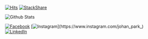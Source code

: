 [![Hits](https://hits.seeyoufarm.com/api/count/incr/badge.svg?url=https%3A%2F%2Fgithub.com%2FWrittic%2Fhit-counter&count_bg=%2379C83D&title_bg=%23555555&icon=&icon_color=%23E7E7E7&title=hits&edge_flat=false)](https://hits.seeyoufarm.com)
[![StackShare](http://img.shields.io/badge/tech-stack-0690fa.svg?style=flat)](https://stackshare.io/writtic/my-stack)

![Github Stats](https://github-profile-trophy.vercel.app/?username=writtic&theme=discord&show_icons=true&count_private=true&hide_border=true)

[![Facebook](https://img.shields.io/badge/-Facebook-1877f2?style=round-square&logo=facebook&logoColor=white&link=https://www.facebook.com/writtic)](https://www.facebook.com/writtic)
[![Instagram](https://img.shields.io/badge/-Instagram-e4405f?style=round-square&logo=instagram&logoColor=white&link=https://www.instagram.com/johan_park_)](https://www.instagram.com/johan_park_)
[![LinkedIn](https://img.shields.io/badge/-LinkedIn-0077b5?style=round-square&logo=linkedin&logoColor=white&link=https://www.linkedin.com/in/johan-park)](https://www.linkedin.com/in/johan-park)

<!--
**Writtic/Writtic** is a ✨ _special_ ✨ repository because its `README.md` (this file) appears on your GitHub profile.

Here are some ideas to get you started:

- 🔭 I’m currently working on ...
- 🌱 I’m currently learning ...
- 👯 I’m looking to collaborate on ...
- 🤔 I’m looking for help with ...
- 💬 Ask me about ...
- 📫 How to reach me: ...
- 😄 Pronouns: ...
- ⚡ Fun fact: ...
-->
